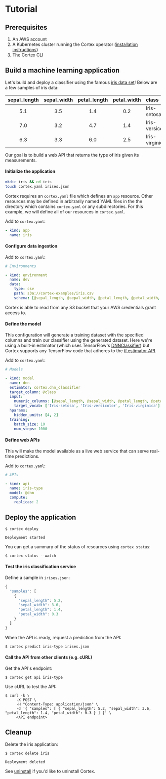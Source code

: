 # Tutorial

## Prerequisites

1. An AWS account
1. A Kubernetes cluster running the Cortex operator ([installation instructions](operator/install.md))
1. The Cortex CLI

## Build a machine learning application

Let's build and deploy a classifier using the famous [iris data set](https://archive.ics.uci.edu/ml/datasets/iris)! Below are a few samples of iris data:

|sepal_length|sepal_width|petal_length|petal_width|class|
|:---:|:---:|:---:|:---:|:---|
|5.1|3.5|1.4|0.2|Iris-setosa|
|7.0|3.2|4.7|1.4|Iris-versicolor|
|6.3|3.3|6.0|2.5|Iris-virginica|

Our goal is to build a web API that returns the type of iris given its measurements.

#### Initialize the application

```bash
mkdir iris && cd iris
touch cortex.yaml irises.json
```

Cortex requires an `cortex.yaml` file which defines an `app` resource. Other resources may be defined in arbitrarily named YAML files in the the directory which contains `cortex.yaml` or any subdirectories. For this example, we will define all of our resources in `cortex.yaml`.

Add to `cortex.yaml`:

```yaml
- kind: app
  name: iris
```

#### Configure data ingestion

Add to `cortex.yaml`:

```yaml
# Environments

- kind: environment
  name: dev
  data:
    type: csv
    path: s3a://cortex-examples/iris.csv
    schema: [@sepal_length, @sepal_width, @petal_length, @petal_width, @class]
```

Cortex is able to read from any S3 bucket that your AWS credentials grant access to.

#### Define the model

This configuration will generate a training dataset with the specified columns and train our classifier using the generated dataset. Here we're using a built-in estimator (which uses TensorFlow's [DNNClassifier](https://www.tensorflow.org/api_docs/python/tf/estimator/DNNClassifier)) but Cortex supports any TensorFlow code that adheres to the [tf.estimator API](https://www.tensorflow.org/guide/estimators).

Add to `cortex.yaml`:

```yaml
# Models

- kind: model
  name: dnn
  estimator: cortex.dnn_classifier
  target_column: @class
  input:
    numeric_columns: [@sepal_length, @sepal_width, @petal_length, @petal_width]
    target_vocab: ['Iris-setosa', 'Iris-versicolor', 'Iris-virginica']
  hparams:
    hidden_units: [4, 2]
  training:
    batch_size: 10
    num_steps: 1000
```

#### Define web APIs

This will make the model available as a live web service that can serve real-time predictions.

Add to `cortex.yaml`:

```yaml
# APIs

- kind: api
  name: iris-type
  model: @dnn
  compute:
    replicas: 2
```

## Deploy the application

```
$ cortex deploy

Deployment started
```

You can get a summary of the status of resources using `cortex status`:

```
$ cortex status --watch
```

#### Test the iris classification service

Define a sample in `irises.json`:

```javascript
{
  "samples": [
    {
      "sepal_length": 5.2,
      "sepal_width": 3.6,
      "petal_length": 1.4,
      "petal_width": 0.3
    }
  ]
}
```

When the API is ready, request a prediction from the API:

```
$ cortex predict iris-type irises.json
```

#### Call the API from other clients (e.g. cURL)

Get the API's endpoint:

```
$ cortex get api iris-type
```

Use cURL to test the API:

```
$ curl -k \
     -X POST \
     -H "Content-Type: application/json" \
     -d '{ "samples": [ { "sepal_length": 5.2, "sepal_width": 3.6, "petal_length": 1.4, "petal_width": 0.3 } ] }' \
     <API endpoint>
```

## Cleanup

Delete the iris application:

```
$ cortex delete iris

Deployment deleted
```

See [uninstall](operator/uninstall.md) if you'd like to uninstall Cortex.
